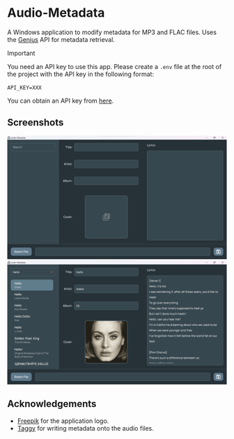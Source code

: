 # Audio-Metadata
A Windows application to modify metadata for MP3 and FLAC files. Uses the [Genius](https://genius.com/) API for metadata retrieval.

> [!IMPORTANT]
> You need an API key to use this app. Please create a `.env` file at the root of the project with the API key in the following format:
> ```
> API_KEY=XXX
> ```
> You can obtain an API key from [here](http://genius.com/api-clients).

## Screenshots
<img src="./assets/screenshots/1.png">
<img src="./assets/screenshots/2.png">

## Acknowledgements
- [Freepik](https://www.flaticon.com/premium-icon/headphone_1890782) for the application logo.
- [Taggy](https://github.com/DMouayad/taggy) for writing metadata onto the audio files.
